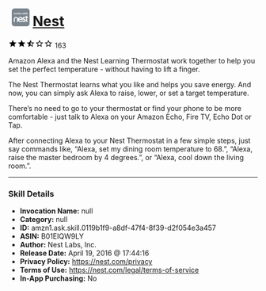 # &nbsp;<img src="skill_icon" alt="Nest icon" width="36"> [Nest](http://alexa.amazon.com/#skills/amzn1.ask.skill.0119b1f9-a8df-47f4-8f39-d2f054e3a457)
![2.4 stars](../../images/ic_star_black_18dp_1x.png)![2.4 stars](../../images/ic_star_black_18dp_1x.png)![2.4 stars](../../images/ic_star_half_black_18dp_1x.png)![2.4 stars](../../images/ic_star_border_black_18dp_1x.png)![2.4 stars](../../images/ic_star_border_black_18dp_1x.png) 163

Amazon Alexa and the Nest Learning Thermostat work together to help you set the perfect temperature - without having to lift a finger. 

The Nest Thermostat learns what you like and helps you save energy. And now, you can simply ask Alexa to raise, lower, or set a target temperature. 

There’s no need to go to your thermostat or find your phone to be more comfortable - just talk to Alexa on your Amazon Echo, Fire TV, Echo Dot or Tap. 

After connecting Alexa to your Nest Thermostat in a few simple steps, just say commands like, “Alexa, set my dining room temperature to 68.”, “Alexa, raise the master bedroom by 4 degrees.”, or “Alexa, cool down the living room.”.

***

### Skill Details

* **Invocation Name:** null
* **Category:** null
* **ID:** amzn1.ask.skill.0119b1f9-a8df-47f4-8f39-d2f054e3a457
* **ASIN:** B01EIQW9LY
* **Author:** Nest Labs, Inc.
* **Release Date:** April 19, 2016 @ 17:44:16
* **Privacy Policy:** https://nest.com/privacy
* **Terms of Use:** https://nest.com/legal/terms-of-service
* **In-App Purchasing:** No
